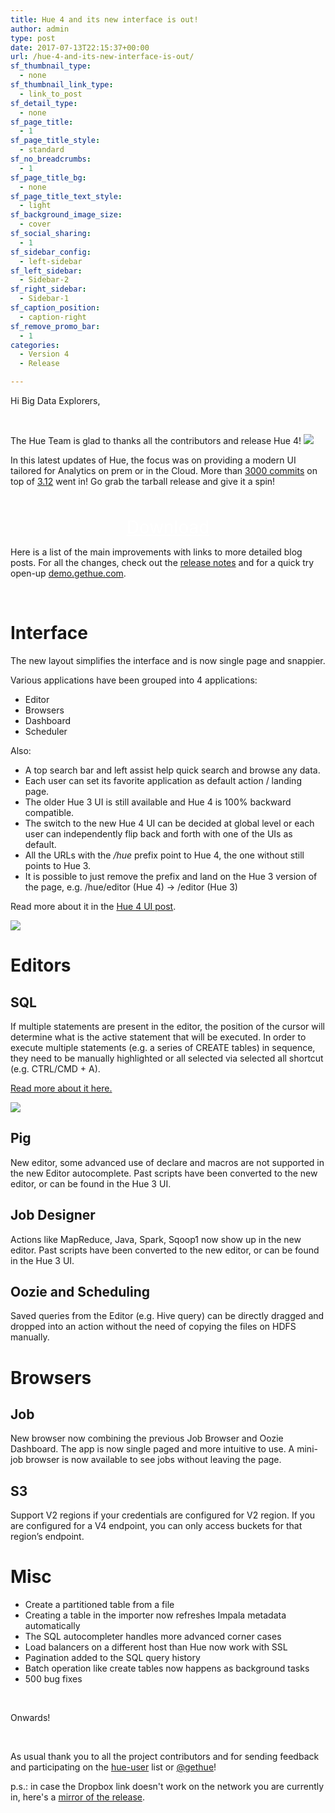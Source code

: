 ```yaml
---
title: Hue 4 and its new interface is out!
author: admin
type: post
date: 2017-07-13T22:15:37+00:00
url: /hue-4-and-its-new-interface-is-out/
sf_thumbnail_type:
  - none
sf_thumbnail_link_type:
  - link_to_post
sf_detail_type:
  - none
sf_page_title:
  - 1
sf_page_title_style:
  - standard
sf_no_breadcrumbs:
  - 1
sf_page_title_bg:
  - none
sf_page_title_text_style:
  - light
sf_background_image_size:
  - cover
sf_social_sharing:
  - 1
sf_sidebar_config:
  - left-sidebar
sf_left_sidebar:
  - Sidebar-2
sf_right_sidebar:
  - Sidebar-1
sf_caption_position:
  - caption-right
sf_remove_promo_bar:
  - 1
categories:
  - Version 4
  - Release

---
```

Hi Big Data Explorers,

&nbsp;

The Hue Team is glad to thanks all the contributors and release Hue 4! [<img src="https://cdn.gethue.com/uploads/2015/08/hue-logo-copy.png" />][1]

In this latest updates of Hue, the focus was on providing a modern UI tailored for Analytics on prem or in the Cloud. More than [3000 commits][2] on top of [3.12][3] went in! Go grab the tarball release and give it a spin!

<p style="text-align: center;">
  <a class="sf-button standard accent standard  dropshadow" style="color: #fff!important; font-size: 200%;" title="Click to download the tarball release" href="https://cdn.gethue.com/downloads/releases/4.0.1/hue-4.0.1.tgz" target="_blank" rel="noopener noreferrer"><br /> <span class="text">Download</span><br /> </a>
</p>

Here is a list of the main improvements with links to more detailed blog posts. For all the changes, check out the [release notes][4] and for <span style="font-weight: 400;">a quick try open-up </span>[<span style="font-weight: 400;">demo.gethue.com</span>][5]<span style="font-weight: 400;">.</span>

&nbsp;

# Interface

The new layout simplifies the interface and is now single page and snappier.

Various applications have been grouped into 4 applications:

  * Editor
  * Browsers
  * Dashboard
  * Scheduler

Also:

* A top search bar and left assist help quick search and browse any data.
* Each user can set its favorite application as default action / landing page.
* The older Hue 3 UI is still available and Hue 4 is 100% backward compatible.
* The switch to the new Hue 4 UI can be decided at global level or each user can independently flip back and forth with one of the UIs as default.
* All the URLs with the <span class="emphasis"><em>/hue</em></span> prefix point to Hue 4, the one without still points to Hue 3.
* It is possible to just remove the prefix and land on the Hue 3 version of the page, e.g. /hue/editor (Hue 4) → /editor (Hue 3)

Read more about it in the <a href="https://gethue.com/the-hue-4-user-interface-in-detail/">Hue 4 UI post</a>.

<a href="https://cdn.gethue.com/uploads/2016/04/hue4_editor.png"><img src="https://cdn.gethue.com/uploads/2016/04/hue4_editor.png" /></a>

# Editors

## SQL

If multiple statements are present in the editor, the position of the cursor will determine what is the active statement that will be executed. In order to execute multiple statements (e.g. a series of CREATE tables) in sequence, they need to be manually highlighted or all selected via selected all shortcut (e.g. CTRL/CMD + A).

<a href="https://gethue.com/hue-4-sql-editor-improvements/">Read more about it here.</a>

<img src="https://cdn.gethue.com/uploads/2017/07/hue_4_assistant_2.gif"/>

## Pig

New editor, some advanced use of declare and macros are not supported in the new Editor autocomplete. Past scripts have been converted to the new editor, or can be found in the Hue 3 UI.

## Job Designer

Actions like MapReduce, Java, Spark, Sqoop1 now show up in the new editor. Past scripts have been converted to the new editor, or can be found in the Hue 3 UI.

## Oozie and Scheduling

Saved queries from the Editor (e.g. Hive query) can be directly dragged and dropped into an action without the need of copying the files on HDFS manually.

# Browsers

## Job

New browser now combining the previous Job Browser and Oozie Dashboard. The app is now single paged and more intuitive to use. A mini-job browser is now available to see jobs without leaving the page.

## S3

Support V2 regions if your credentials are configured for V2 region. If you are configured for a V4 endpoint, you can only access buckets for that region’s endpoint.

# Misc

* Create a partitioned table from a file
* Creating a table in the importer now refreshes Impala metadata automatically
* The SQL autocompleter handles more advanced corner cases
* Load balancers on a different host than Hue now work with SSL
* Pagination added to the SQL query history
* Batch operation like create tables now happens as background tasks
* 500 bug fixes

&nbsp;

Onwards!

&nbsp;

As usual thank you to all the project contributors and for sending feedback and participating on the [hue-user][6] list or [@gethue][7]!

p.s.: in case the Dropbox link doesn't work on the network you are currently in, here's a [mirror of the release][8].

&nbsp;

 [1]: https://cdn.gethue.com/uploads/2015/08/hue-logo-copy.png
 [2]: http://cloudera.github.io/hue/docs-4.0.0/release-notes/release-notes-4.0.0.html#_list_of_3215_commits
 [3]: https://gethue.com/hue-3-12-the-improved-editor-for-sql-developers-and-analysts-is-out/
 [4]: http://cloudera.github.io/hue/docs-4.0.0/release-notes/release-notes-4.0.0.html
 [5]: http://demo.gethue.com/
 [6]: http://groups.google.com/a/cloudera.org/group/hue-user
 [7]: https://twitter.com/gethue
 [8]: https://cdn.gethue.com/downloads/hue-4.0.1.tgz
